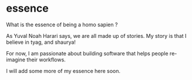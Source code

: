 # essence

What is the essence of being a homo sapien ?

As Yuval Noah Harari says, we are all made up of stories. My story is that I believe in tyag, and shaurya!

For now, I am passionate about building software that helps people re-imagine their workflows.

I will add some more of my essence here soon.

